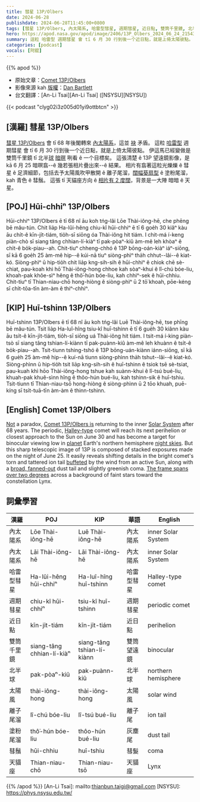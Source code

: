 ```yaml
---
title: 彗星 13P/Olbers
date: 2024-06-28
publishdate: 2024-06-28T11:45:00+0800
tags: [彗星 13P/Olbers, 內太陽系, 哈雷型彗星, 週期彗星, 近日點, 雙筒千里鏡, 北半球, 離子尾溜, 塗粉尾溜, 彗鬚, 天貓座, 太陽風]
hero: https://apod.nasa.gov/apod/image/2406/13P_Olbers_2024_06_24_215434PDT_DEBartlett1024.jpg
summary: 這粒 哈雷型 週期彗星 會 tī 6 月 30 行到後一个近日點，就是上倚太陽彼點。
categories: [podcast]
vocals: [阿錕]
---
```


{{% apod %}}

- 原始文章：[Comet 13P/Olbers](https://apod.nasa.gov/apod/ap240628.html)
- 影像來源 kah [版權][copyright]：[Dan Bartlett](https://www.astrobin.com/users/h2ologg/)
- 台文翻譯：[An-Li Tsai][An-Li Tsai] ([NSYSU][NSYSU])

{{< podcast "clyg02i3z005d01yi9ottbtcn" >}}

## [漢羅] 彗星 13P/Olbers
[彗星 13P/Olbers][Comet 13P/Olbers is] 會 tī 68 年後閣轉來 [內太陽系][Solar System]，這並 [袂][Not] 矛盾。
這粒 [哈雷型][Halley-type] 週期彗星 會 tī 6 月 30 行到後一个近日點，就是上倚太陽彼點。
伊這馬已經變做是 雙筒千里鏡 tī 北半[球][planet] [暗暝][night skies] 咧看 ê 一个目標矣。
這張清楚 ê 13P 望遠鏡影像，是 kā 6 月 25 暗暝翕--ê 幾若張相片疊出來--ê 結果。
相片有翕著這粒光爍爍 ê 彗星 ê 足濟細節，包括去予太陽風吹甲散開 ê 離子尾溜，[闊幅葵扇型][broad, fanned-out] ê 塗粉尾溜，kah 青色 ê 彗鬚。
這張 tī 天貓座方向 ê [相片有 2 度闊][The frame spans over two degrees]，背景是一大陣 暗暗 ê 天星。

## [POJ] Hūi-chhiⁿ 13P/Olbers
Hūi-chhiⁿ 13P/Olbers ē tī 68 nî āu koh tńg-lâi Lōe Thài-iông-hē, che phēng bē mâu-tún.
Chit lia̍p Ha-lûi-hêng chiu-kî hūi-chhiⁿ ē tī 6 goe̍h 30 kiâⁿ kàu āu chi̍t-ê kīn-ji̍t-tiám, tio̍h-sī siōng óa Thài-iông hit tiám.
I chit-má í-keng piàn-chò sī siang tâng chhian-lí-kiàⁿ tī pak-pòaⁿ-kiû àm-mê leh khòaⁿ ê chi̍t-ê bo̍k-piau--ah.
Chit-tiuⁿ chheng-chhó ê 13P bōng-oán-kiàⁿ iáⁿ-siōng, sī kā 6 goe̍h 25 àm-mê hip--ê kúi-nā tiuⁿ siòng-phìⁿ tha̍h chhut--lâi--ê kiat-kó.
Siòng-phìⁿ ū hip-tio̍h chit lia̍p kng-sih-sih ê hūi-chhiⁿ ê chiok chē sè-chiat, pau-koah khì hō͘ Thài-iông-hong chhoe kah sòaⁿ-khui ê lî-chú bóe-liu, khoah-pak khôe-sìⁿ hêng ê thô͘-hún bóe-liu, kah chhiⁿ-sek ê hūi-chhiu.
Chit-tiuⁿ tī Thian-niau-chō hong-hiòng ê siòng-phìⁿ ū 2 tō͘ khoah, pōe-kéng sī chi̍t-tōa-tīn àm-àm ê thiⁿ-chhiⁿ.

## [KIP] Huī-tshinn 13P/Olbers
Huī-tshinn 13P/Olbers ē tī 68 nî āu koh tńg-lâi Luē Thài-iông-hē, tse phīng bē mâu-tún.
Tsit lia̍p Ha-luî-hîng tsiu-kî huī-tshinn ē tī 6 gue̍h 30 kiânn kàu āu tsi̍t-ê kīn-ji̍t-tiám, tio̍h-sī siōng uá Thài-iông hit tiám.
I tsit-má í-king piàn-tsò sī siang tâng tshian-lí-kiànn tī pak-puànn-kiû àm-mê leh khuànn ê tsi̍t-ê bo̍k-piau--ah.
Tsit-tiunn tshing-tshó ê 13P bōng-uán-kiànn iánn-siōng, sī kā 6 gue̍h 25 àm-mê hip--ê kuí-nā tiunn siòng-phìnn tha̍h tshut--lâi--ê kiat-kó.
Siòng-phìnn ū hip-tio̍h tsit lia̍p kng-sih-sih ê huī-tshinn ê tsiok tsē sè-tsiat, pau-kuah khì hōo Thài-iông-hong tshue kah suànn-khui ê lî-tsú bué-liu, khuah-pak khuê-sìnn hîng ê thôo-hún bué-liu, kah tshinn-sik ê huī-tshiu.
Tsit-tiunn tī Thian-niau-tsō hong-hiòng ê siòng-phìnn ū 2 tōo khuah, puē-kíng sī tsi̍t-tuā-tīn àm-àm ê thinn-tshinn.

## [English] Comet 13P/Olbers
[Not][Not] a paradox, [Comet 13P/Olbers is][Comet 13P/Olbers is] returning to the inner [Solar System][Solar System] after 68 years.
The periodic, [Halley-type][Halley-type] comet will reach its next perihelion or closest approach to the Sun on June 30 and has become a target for binocular viewing low in [planet][planet] Earth's northern hemisphere [night skies][night skies].
But this sharp telescopic image of 13P is composed of stacked exposures made on the night of June 25.
It easily reveals shifting details in the bright comet's torn and tattered ion tail [buffeted][buffeted] by the wind from an active Sun, along with a [broad, fanned-out][broad, fanned-out] dust tail and slightly greenish coma.
[The frame spans over two degrees][The frame spans over two degrees] across a background of faint stars toward the constellation Lynx.

## 詞彙學習

|漢羅|POJ|KIP|華語|English|
|-|-|-|-|-|
|內太陽系|Lōe Thài-iông-hē|Luē Thài-iông-hē|內太陽系|inner Solar System|
|內太陽系|Lāi Thài-iông-hē|Lāi Thài-iông-hē|內太陽系|inner Solar System|
|哈雷型彗星|Ha-lûi-hêng hūi-chhiⁿ|Ha-luî-hîng huī-tshinn|哈雷型彗星|Halley-type comet|
|週期彗星|chiu-kî hūi-chhiⁿ|tsiu-kî huī-tshinn|週期彗星|periodic comet|
|近日點|kīn-ji̍t-tiám|kīn-ji̍t-tiám|近日點|perihelion|
|雙筒千里鏡|siang-tâng chhian-lí-kiàⁿ|siang-tâng tshian-lí-kiànn|雙筒望遠鏡|binocular|
|北半球|pak-pòaⁿ-kiû|pak-puànn-kiû|北半球|northern hemisphere|
|太陽風|thài-iông-hong|thài-iông-hong|太陽風|solar wind|
|離子尾溜|lî-chú bóe-liu|lî-tsú bué-liu|離子尾|ion tail|
|塗粉尾溜|thô͘-hún bóe-liu|thôo-hún bué-liu|灰塵尾|dust tail|
|彗鬚|hūi-chhiu|huī-tshiu|彗髮|coma|
|天貓座|Thian-niau-chō|Thian-niau-tsō|天貓座|Lynx|

{{% /apod %}}
[An-Li Tsai]: mailto:thianbun.taigi@gmail.com
[NSYSU]: https://phys.nsysu.edu.tw/

[copyright]: https://apod.nasa.gov/apod/fap/lib/about_apod.html#srapply
[License3]: https://creativecommons.org/licenses/by/3.0/
[License2]:https://creativecommons.org/licenses/by-nc-nd/2.0/

[Not]:https://en.wikipedia.org/wiki/Olbers%27s_paradox
[Comet 13P/Olbers is]:https://en.wikipedia.org/wiki/13P/Olbers
[Solar System]:https://science.nasa.gov/solar-system/comets/
[Halley-type]:https://astronomy.swin.edu.au/cosmos/H/Halley-Type+Comets
[planet]:https://link.springer.com/article/10.1007/s11038-005-9023-0
[night skies]:https://theskylive.com/13p-info
[buffeted]:https://apod.nasa.gov/apod/ap220110.html
[broad, fanned-out]:https://apod.nasa.gov/apod/ap240604.html
[The frame spans over two degrees]:https://www.astrobin.com/61712u/C/

